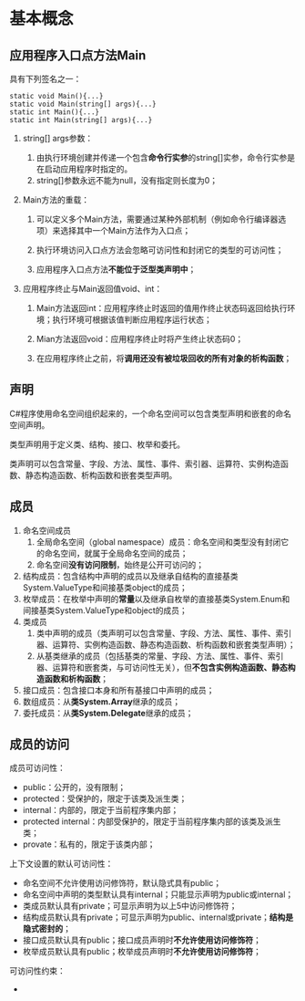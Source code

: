 # 基本概念

## 应用程序入口点方法Main

具有下列签名之一：

```
static void Main(){...}
static void Main(string[] args){...}
static int Main(){...}
static int Main(string[] args){...}
```

1. string\[\] args参数：
   1. 由执行环境创建并传递一个包含**命令行实参**的string\[\]实参，命令行实参是在启动应用程序时指定的。
   2. string\[\]参数永远不能为null，没有指定则长度为0；
2. Main方法的重载：  
   1. 可以定义多个Main方法，需要通过某种外部机制（例如命令行编译器选项）来选择其中一个Main方法作为入口点；

   1. 执行环境访问入口点方法会忽略可访问性和封闭它的类型的可访问性；

   2. 应用程序入口点方法**不能位于泛型类声明中**；

3. 应用程序终止与Main返回值void、int：

   1. Main方法返回int：应用程序终止时返回的值用作终止状态码返回给执行环境；执行环境可根据该值判断应用程序运行状态；

   2. Mian方法返回void：应用程序终止时将产生终止状态码0；

   3. 在应用程序终止之前，将**调用还没有被垃圾回收的所有对象的析构函数**；

## 声明

C\#程序使用命名空间组织起来的，一个命名空间可以包含类型声明和嵌套的命名空间声明。

类型声明用于定义类、结构、接口、枚举和委托。

类声明可以包含常量、字段、方法、属性、事件、索引器、运算符、实例构造函数、静态构造函数、析构函数和嵌套类型声明。

## 成员

1. 命名空间成员
   1. 全局命名空间（global namespace）成员：命名空间和类型没有封闭它的命名空间，就属于全局命名空间的成员；
   2. 命名空间**没有访问限制**，始终是公开可访问的；
2. 结构成员：包含结构中声明的成员以及继承自结构的直接基类System.ValueType和间接基类object的成员；
3. 枚举成员：在枚举中声明的**常量**以及继承自枚举的直接基类System.Enum和间接基类System.ValueType和object的成员；
4. 类成员
   1. 类中声明的成员（类声明可以包含常量、字段、方法、属性、事件、索引器、运算符、实例构造函数、静态构造函数、析构函数和嵌套类型声明）；
   2. 从基类继承的成员（包括基类的常量、字段、方法、属性、事件、索引器、运算符和嵌套类，与可访问性无关），但**不包含实例构造函数、静态构造函数和析构函数**；
5. 接口成员：包含接口本身和所有基接口中声明的成员；
6. 数组成员：从**类System.Array**继承的成员；
7. 委托成员：从**类System.Delegate**继承的成员；

## 成员的访问

成员可访问性：

* public：公开的，没有限制；
* protected：受保护的，限定于该类及派生类；
* internal：内部的，限定于当前程序集内部；
* protected internal：内部受保护的，限定于当前程序集内部的该类及派生类；
* provate：私有的，限定于该类内部；

上下文设置的默认可访问性：

* 命名空间不允许使用访问修饰符，默认隐式具有public；
* 命名空间中声明的类型默认具有internal；只能显示声明为public或internal；
* 类成员默认具有private；可显示声明为以上5中访问修饰符；
* 结构成员默认具有private；可显示声明为public、internal或private；**结构是隐式密封的**；
* 接口成员默认具有public；接口成员声明时**不允许使用访问修饰符**；
* 枚举成员默认具有public；枚举成员声明时**不允许使用访问修饰符**；

可访问性约束：

* 


